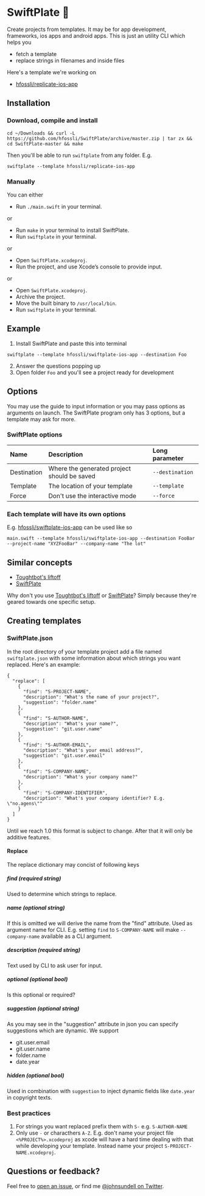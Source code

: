 # SwiftPlate 💾

Create projects from templates. It may be for app development, frameworks, ios apps and android apps. This is just an utility CLI which helps you
- fetch a template
- replace strings in filenames and inside files

Here's a template we're working on

- [hfossli/replicate-ios-app](https://github.com/hfossli/replicate-ios-app)

## Installation

### Download, compile and install
```
cd ~/Downloads && curl -L https://github.com/hfossli/SwiftPlate/archive/master.zip | tar zx && cd SwiftPlate-master && make
```

Then you'll be able to run `swiftplate` from any folder. E.g.
```
swiftplate --template hfossli/replicate-ios-app
```

### Manually

You can either

- Run `./main.swift` in your terminal.

or

- Run `make` in your terminal to install SwiftPlate.
- Run `swiftplate` in your terminal.

or

- Open `SwiftPlate.xcodeproj`.
- Run the project, and use Xcode’s console to provide input.

or

- Open `SwiftPlate.xcodeproj`.
- Archive the project.
- Move the built binary to `/usr/local/bin`.
- Run `swiftplate` in your terminal.

## Example

1. Install SwiftPlate and paste this into terminal
```
swiftplate --template hfossli/swiftplate-ios-app --destination Foo
```
2. Answer the questions popping up
3. Open folder `Foo` and you'll see a project ready for development

## Options

You may use the guide to input information or you may pass options as arguments on launch. The SwiftPlate program only has 3 options, but a template may ask for more.

### SwiftPlate options

| Name        | Description                                 | Long parameter  |
|:------------|:--------------------------------------------|:----------------|
| Destination | Where the generated project should be saved | `--destination` |
| Template    | The location of your template               | `--template`    |
| Force       | Don't use the interactive mode              | `--force`       |

### Each template will have its own options

E.g. [hfossli/swiftplate-ios-app](https://github.com/hfossli/swiftplate-ios-app) can be used like so
```
main.swift --template hfossli/swiftplate-ios-app --destination FooBar --project-name "XYZFooBar" --company-name "The lot"
```

## Similar concepts

- [Toughtbot's liftoff](https://github.com/thoughtbot/liftoff)
- [SwiftPlate](https://github.com/JohnSundell/SwiftPlate)

Why don't you use [Toughtbot's liftoff](https://github.com/thoughtbot/liftoff) or [SwiftPlate](https://github.com/JohnSundell/SwiftPlate)? Simply because they're geared towards one specific setup.

## Creating templates

### SwiftPlate.json

In the root directory of your template project add a file named `swiftplate.json` with some information about which strings you want replaced. Here's an example:
```
{
  "replace": [
    {
      "find": "S-PROJECT-NAME",
      "description": "What's the name of your project?",
      "suggestion": "folder.name"
    },
    {
      "find": "S-AUTHOR-NAME",
      "description": "What's your name?",
      "suggestion": "git.user.name"
    },
    {
      "find": "S-AUTHOR-EMAIL",
      "description": "What's your email address?",
      "suggestion": "git.user.email"
    },
    {
      "find": "S-COMPANY-NAME",
      "description": "What's your company name?"
    },
    {
      "find": "S-COMPANY-IDENTIFIER",
      "description": "What's your company identifier? E.g. \"no.agens\""
    }
  ]
}
```

Until we reach 1.0 this format is subject to change. After that it will only be additive features.

#### Replace

The replace dictionary may concist of following keys

##### find (required string)
Used to determine which strings to replace.

##### name (optional string)
If this is omitted we will derive the name from the "find" attribute. Used as argument name for CLI. E.g. setting `find` to `S-COMPANY-NAME` will make `--company-name` available as a CLI argument.

##### description (required string)
Text used by CLI to ask user for input.

##### optional (optional bool)
Is this optional or required?

##### suggestion (optional string)
As you may see in the "suggestion" attribute in json you can specify suggestions which are dynamic. We support

- git.user.email
- git.user.name
- folder.name
- date.year

##### hidden (optional bool)
Used in combination with `suggestion` to inject dynamic fields like `date.year` in copyright texts.

### Best practices

1. For strings you want replaced prefix them with `S-` e.g. `S-AUTHOR-NAME`
2. Only use `-` or characthers `A-Z`. E.g. don't name your project file `<%PROJECT%>.xcodeproj` as xcode will have a hard time dealing with that while developing your template. Instead name your project `S-PROJECT-NAME.xcodeproj`.


## Questions or feedback?

Feel free to [open an issue](https://github.com/JohnSundell/SwiftPlate/issues/new), or find me [@johnsundell on Twitter](https://twitter.com/johnsundell).
